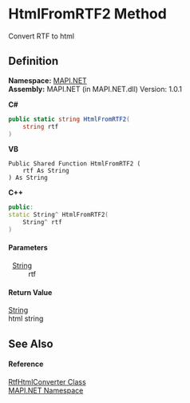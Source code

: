 # HtmlFromRTF2 Method


Convert RTF to html



## Definition
**Namespace:** <a href="N_MAPI_NET.md">MAPI.NET</a>  
**Assembly:** MAPI.NET (in MAPI.NET.dll) Version: 1.0.1

**C#**
``` C#
public static string HtmlFromRTF2(
	string rtf
)
```
**VB**
``` VB
Public Shared Function HtmlFromRTF2 ( 
	rtf As String
) As String
```
**C++**
``` C++
public:
static String^ HtmlFromRTF2(
	String^ rtf
)
```



#### Parameters
<dl><dt>  <a href="https://learn.microsoft.com/dotnet/api/system.string" target="_blank" rel="noopener noreferrer">String</a></dt><dd>rtf</dd></dl>

#### Return Value
<a href="https://learn.microsoft.com/dotnet/api/system.string" target="_blank" rel="noopener noreferrer">String</a>  
html string

## See Also


#### Reference
<a href="T_MAPI_NET_RtfHtmlConverter.md">RtfHtmlConverter Class</a>  
<a href="N_MAPI_NET.md">MAPI.NET Namespace</a>  
